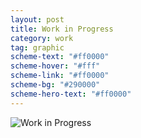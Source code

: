 ```yaml
---
layout: post
title: Work in Progress
category: work
tag: graphic
scheme-text: "#ff0000"
scheme-hover: "#fff"
scheme-link: "#ff0000"
scheme-bg: "#290000"
scheme-hero-text: "#ff0000"
---
```


<p><img src="{{ site.file }}/work/work_in_progress.jpg" alt="Work in Progress" data-lightense-background="#290000"></p>
